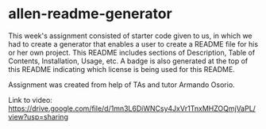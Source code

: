# allen-readme-generator

This week's assignment consisted of starter code given to us, in which we had to create a generator that enables a user to create a README file for his or her own project. This README includes sections of Description, Table of Contents, Installation, Usage, etc. A badge is also generated at the top of this README indicating which license is being used for this README. 

Assignment was created from help of TAs and tutor Armando Osorio. 

Link to video: https://drive.google.com/file/d/1mn3L6DiWNCsy4JxVr1TnxMHZOQmjVaPL/view?usp=sharing